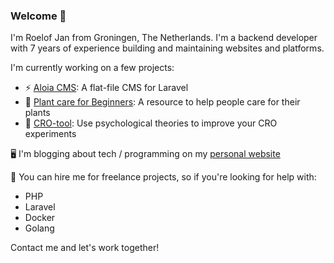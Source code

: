 ### Welcome 👋

I'm Roelof Jan from Groningen, The Netherlands. I'm a backend developer with 7 years of experience building and maintaining websites and platforms. 

I'm currently working on a few projects:
- ⚡ [Aloia CMS](https://aloiacms.com): A flat-file CMS for Laravel
- 🌱 [Plant care for Beginners](https://plantcareforbeginners.com): A resource to help people care for their plants
- 🔭 [CRO-tool](https://cro-tool.com): Use psychological theories to improve your CRO experiments

🖥️ I'm blogging about tech / programming on my [personal website](https://roelofjanelsinga.com)

👋 You can hire me for freelance projects, so if you're looking for help with:

- PHP
- Laravel
- Docker
- Golang

Contact me and let's work together!

